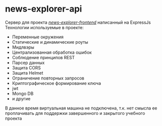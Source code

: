 # **news-explorer-api** 
Сервер для проекта [*news-explorer-frontend*](https://github.com/loki87by/news-explorer-frontend) написанный на ExpressJs
Технологии используемые в проекте: 

* Переменные окружения 
* Статические и динамические роуты 
* Мидлвэры 
* Централизованная обработка ошибок 
* Соблюдение принципов REST 
* Парсер данных 
* Защита CORS 
* Защита Helmet 
* Ограничение повторных запросов 
* Криптографическое формирование ключа 
* jwt 
* Mongo DB 
* и другие 

В данное время виртуальная машина не подключена, т.к. нет смысла ее проплачивать для поддержки завершенного и закрытого учебного проекта
